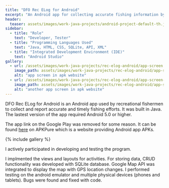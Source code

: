 ```yaml
---
title: "DFO Rec ELog for Android"
excerpt: "An Android app for collecting accurate fishing information by anglers and guides."
header:
  teaser: assets/images/work-java-projects/android-project-default-th.jpg
sidebar:
  - title: "Role"
    text: "Developer, Tester"
  - title: "Programming Languages Used"
    text: "Java, HTML, CSS, SQLite, API, XML"
  - title: "Integrated Development Environment (IDE)"
    text: "Android Studio"
gallery:
  - url: /assets/images/work-java-projects/rec-elog-android/app-screen.jpg
    image_path: assets/images/work-java-projects/rec-elog-android/app-screen.jpg
    alt: "app screen in apk website"
  - url: /assets/images/work-java-projects/rec-elog-android/app-screen-ext.jpg
    image_path: assets/images/work-java-projects/rec-elog-android/app-screen-ext.jpg
    alt: "another app screen in apk website"
---
```


DFO Rec ELog for Android is an Android app used by recreational fishermen to collect and report accurate and timely fishing efforts. It was built in Java. The lastest version of the app required Android 5.0 or higher.

The app link on the Google Play was removed for some reason. It can be found [here](https://apkpure.com/dfo-rec-elog/com.mcwrightonline.dforecelog) on APKPure which is a website providing Android app APKs.

{% include gallery %}

I actively participated in developing and testing the program. 

I implmented the views and layouts for activities. For storing data, CRUD functionality was developed with SQLite database. Google Map API was integrated to display the map with GPS location changes. I performed testing on the android emulator and multiple physical devices (phones and tablets). Bugs were found and fixed with code.